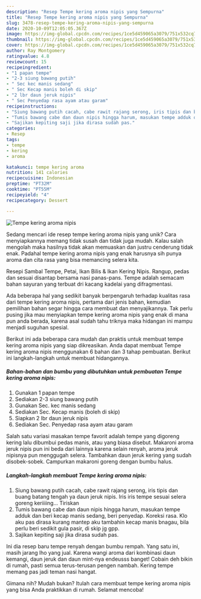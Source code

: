 ```yaml
---
description: "Resep Tempe kering aroma nipis yang Sempurna"
title: "Resep Tempe kering aroma nipis yang Sempurna"
slug: 3478-resep-tempe-kering-aroma-nipis-yang-sempurna
date: 2020-10-09T12:05:05.367Z
image: https://img-global.cpcdn.com/recipes/1ce5d459065a3079/751x532cq70/tempe-kering-aroma-nipis-foto-resep-utama.jpg
thumbnail: https://img-global.cpcdn.com/recipes/1ce5d459065a3079/751x532cq70/tempe-kering-aroma-nipis-foto-resep-utama.jpg
cover: https://img-global.cpcdn.com/recipes/1ce5d459065a3079/751x532cq70/tempe-kering-aroma-nipis-foto-resep-utama.jpg
author: Ray Montgomery
ratingvalue: 4.8
reviewcount: 15
recipeingredient:
- "1 papan tempe"
- "2-3 siung bawang putih"
- " Sec kec manis sedang"
- " Sec Kecap manis boleh di skip"
- "2 lbr daun jeruk nipis"
- " Sec Penyedap rasa ayam atau garam"
recipeinstructions:
- "Siung bawang putih cacah, cabe rawit rajang serong, iris tipis dan buang batang tengah ya daun jeruk nipis. Iris iris tempe sesuai selera goreng keriiiing... Tiriskan"
- "Tumis bawang cabe dan daun nipis hingga harum, masukan tempe adduk dan beri kecap manis sedang, beri penyedap. Koreksi rasa. Klo aku pas dirasa kurang mantep aku tambahin kecap manis bnagau, bila perlu beri sedikit gula pasir, di skip jg gpp."
- "Sajikan kepiting saji jika dirasa sudah pas."
categories:
- Resep
tags:
- tempe
- kering
- aroma

katakunci: tempe kering aroma 
nutrition: 141 calories
recipecuisine: Indonesian
preptime: "PT32M"
cooktime: "PT55M"
recipeyield: "4"
recipecategory: Dessert

---
```



![Tempe kering aroma nipis](https://img-global.cpcdn.com/recipes/1ce5d459065a3079/751x532cq70/tempe-kering-aroma-nipis-foto-resep-utama.jpg)

Sedang mencari ide resep tempe kering aroma nipis yang unik? Cara menyiapkannya memang tidak susah dan tidak juga mudah. Kalau salah mengolah maka hasilnya tidak akan memuaskan dan justru cenderung tidak enak. Padahal tempe kering aroma nipis yang enak harusnya sih punya aroma dan cita rasa yang bisa memancing selera kita.

Resepi Sambal Tempe, Petai, Ikan Bilis &amp; Ikan Kering Nipis. Rangup, pedas dan sesuai disantap bersama nasi panas-pans. Tempe adalah semacam bahan sayuran yang terbuat dri kacang kadelai yang difragmentasi.

Ada beberapa hal yang sedikit banyak berpengaruh terhadap kualitas rasa dari tempe kering aroma nipis, pertama dari jenis bahan, kemudian pemilihan bahan segar hingga cara membuat dan menyajikannya. Tak perlu pusing jika mau menyiapkan tempe kering aroma nipis yang enak di mana pun anda berada, karena asal sudah tahu triknya maka hidangan ini mampu menjadi suguhan spesial.


Berikut ini ada beberapa cara mudah dan praktis untuk membuat tempe kering aroma nipis yang siap dikreasikan. Anda dapat membuat Tempe kering aroma nipis menggunakan 6 bahan dan 3 tahap pembuatan. Berikut ini langkah-langkah untuk membuat hidangannya.

<!--inarticleads1-->

##### Bahan-bahan dan bumbu yang dibutuhkan untuk pembuatan Tempe kering aroma nipis:

1. Gunakan 1 papan tempe
1. Sediakan 2-3 siung bawang putih
1. Gunakan  Sec. kec manis sedang
1. Sediakan  Sec. Kecap manis (boleh di skip)
1. Siapkan 2 lbr daun jeruk nipis
1. Sediakan  Sec. Penyedap rasa ayam atau garam


Salah satu variasi masakan tempe favorit adalah tempe yang digoreng kering lalu dibumbui pedas manis, atau yang biasa disebut. Makaroni aroma jeruk nipis pun ini beda dari lainnya karena selain renyah, aroma jeruk nipisnya pun menggugah selera. Tambahkan daun jeruk kering yang sudah disobek-sobek. Campurkan makaroni goreng dengan bumbu halus. 

<!--inarticleads2-->

##### Langkah-langkah membuat Tempe kering aroma nipis:

1. Siung bawang putih cacah, cabe rawit rajang serong, iris tipis dan buang batang tengah ya daun jeruk nipis. Iris iris tempe sesuai selera goreng keriiiing... Tiriskan
1. Tumis bawang cabe dan daun nipis hingga harum, masukan tempe adduk dan beri kecap manis sedang, beri penyedap. Koreksi rasa. Klo aku pas dirasa kurang mantep aku tambahin kecap manis bnagau, bila perlu beri sedikit gula pasir, di skip jg gpp.
1. Sajikan kepiting saji jika dirasa sudah pas.


Ini dia resep baru tempe renyah dengan bumbu rempah. Yang satu ini, masih jarang lho yang jual. Karena wangi aroma dari kombinasi daun kemangi, daun jeruk dan daun mint-nya endeusss banget! Cobain deh bikin di rumah, pasti semua terus-terusan pengen nambah. Kering tempe memang pas jadi teman nasi hangat. 

Gimana nih? Mudah bukan? Itulah cara membuat tempe kering aroma nipis yang bisa Anda praktikkan di rumah. Selamat mencoba!
